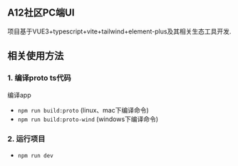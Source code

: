 A12社区PC端UI
----------------------------
项目基于VUE3+typescript+vite+tailwind+element-plus及其相关生态工具开发.

## 相关使用方法
### 1. 编译proto ts代码
编译app
 - `npm run build:proto` (linux、mac下编译命令)
 - `npm run build:proto-wind` (windows下编译命令)
### 2. 运行项目
 - `npm run dev`
